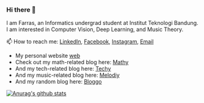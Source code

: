 ### Hi there 👋

I am Farras, an Informatics undergrad student at Institut Teknologi Bandung. I am interested in Computer Vision, Deep Learning, and Music Theory.

📫 How to reach me: [LinkedIn](https://linkedin.com/in/farrasfaddila/), [Facebook](https://www.facebook.com/farrashibban.faddila/), [Instagram](https://www.instagram.com/faddilafarras/), [Email](mailto:faddilafarras@gmail.com)

* My personal website [web](https://www.faddilafarras.me)
* Check out my math-related blog here: [Mathy](https://mathy.faddilafarras.me)
* And my tech-related blog here: [Techy](https://techy.faddilafarras.me)
* And my music-related blog here: [Melodiy](https://melodiy.faddilafarras.me)
* And my random blog here: [Bloggo](https://bloggo.faddilafarras.me)

[![Anurag's github stats](https://github-readme-stats.vercel.app/api?username=donbasta&show_icons=true)](https://github.com/anuraghazra/github-readme-stats)
